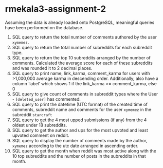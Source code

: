 # rmekala3-assignment-2

Assuming the data is already loaded onto PostgreSQL, meaningful queries have been performed on the database. 

1. SQL query to return the total number of comments authored by the
user `xymemez`.
2. SQL query to return the total number of subreddits for each subreddit
type.
3. SQL query to return the top 10 subreddits arranged by the number of
comments. Calculated the average score for each of these subreddits and was rounded it to 2
decimal places.
4. SQL query to print name, link_karma, comment_karma for users with >1,000,000 average karma in descending order. Additionally, also have a column ‘label’
which shows 1 if the link_karma >= comment_karma, else 0
5. SQL query to give count of comments in subreddit types where the User - `[deleted_user]` has commented. 
6. SQL query to print the datetime (UTC format) of the created time of comments, subreddit name and comments for the user `xymemez` in the subreddit
`starcraft`
7. SQL query to get the 4 most upped submissions (if any) from the 4 oldest under 18 subreddits.
8. SQL query to get the author and ups for the most upvoted and least upvoted comment on reddit.
9. SQL query to display the number of comments made by the author, `xymemez` according to the utc date arranged in ascending order.
10. SQL query to get the month when reddit was most active along with
the 10 top subreddits and the number of posts in the subreddits in that month.

